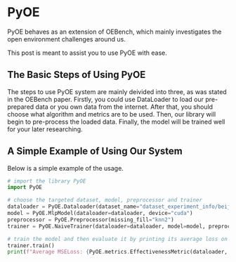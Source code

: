 # PyOE

PyOE behaves as an extension of OEBench, which mainly investigates the open environment challenges around us.

This post is meant to assist you to use PyOE with ease.

## The Basic Steps of Using PyOE

The steps to use PyOE system are mainly deivided into three, as was stated in the OEBench paper. Firstly, you could use DataLoader to load our pre-prepared data or you own data from the internet. After that, you should choose what algorithm and metrics are to be used. Then, our library will begin to pre-process the loaded data. Finally, the model will be trained well for your later researching.

## A Simple Example of Using Our System

Below is a simple example of the usage.

```python
# import the library PyOE
import PyOE

# choose the targeted dataset, model, preprocessor and trainer
dataloader = PyOE.Dataloader(dataset_name="dataset_experiment_info/beijingPM2.5")
model = PyOE.MlpModel(dataloader=dataloader, device="cuda")
preprocessor = PyOE.Preprocessor(missing_fill="knn2")
trainer = PyOE.NaiveTrainer(dataloader=dataloader, model=model, preprocessor=preprocessor, epochs=16)

# train the model and then evaluate it by printing its average loss on the dataset
trainer.train()
print(f"Average MSELoss: {PyOE.metrics.EffectivenessMetric(dataloader, model).measure()}")
```

